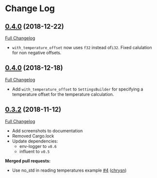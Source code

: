 # Change Log

## [0.4.0](https://github.com/marcelbuesing/bme680/tree/0.4.1) (2018-12-22)
[Full Changelog](https://github.com/marcelbuesing/bme680/compare/0.4.0..0.4.1)
- `with_temperature_offset` now uses `f32` instead of`i32`. Fixed calulation for non negative offsets.

## [0.4.0](https://github.com/marcelbuesing/bme680/tree/0.4.0) (2018-12-18)
[Full Changelog](https://github.com/marcelbuesing/bme680/compare/0.3.2..0.4.0)
- Add `with_temperature_offset` to `SettingsBuilder` for specifying a temperature offset for the temperature calculation.

## [0.3.2](https://github.com/marcelbuesing/bme680/tree/0.3.2) (2018-11-12)
[Full Changelog](https://github.com/marcelbuesing/bme680/compare/0.3.1..0.3.2)
- Add screenshots to documentation
- Removed Cargo.lock
- Update dependencies:
  - env-logger to `v0.6`
  - influent to `v0.5`

**Merged pull requests:**
- Use no_std in reading temperatures example [\#4](https://github.com/marcelbuesing/bme680/pull/4) ([chrysn](https://github.com/chrysn))